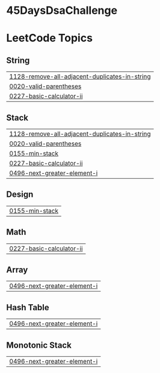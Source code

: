 # 45DaysDsaChallenge
<!---LeetCode Topics Start-->
# LeetCode Topics
## String
|  |
| ------- |
| [1128-remove-all-adjacent-duplicates-in-string](https://github.com/pranay1uv/45-Days-DsaChallenge/tree/master/1128-remove-all-adjacent-duplicates-in-string) |
| [0020-valid-parentheses](https://github.com/pranay1uv/45-Days-DsaChallenge/tree/master/0020-valid-parentheses) |
| [0227-basic-calculator-ii](https://github.com/pranay1uv/45-Days-DsaChallenge/tree/master/0227-basic-calculator-ii) |
## Stack
|  |
| ------- |
| [1128-remove-all-adjacent-duplicates-in-string](https://github.com/pranay1uv/45-Days-DsaChallenge/tree/master/1128-remove-all-adjacent-duplicates-in-string) |
| [0020-valid-parentheses](https://github.com/pranay1uv/45-Days-DsaChallenge/tree/master/0020-valid-parentheses) |
| [0155-min-stack](https://github.com/pranay1uv/45-Days-DsaChallenge/tree/master/0155-min-stack) |
| [0227-basic-calculator-ii](https://github.com/pranay1uv/45-Days-DsaChallenge/tree/master/0227-basic-calculator-ii) |
| [0496-next-greater-element-i](https://github.com/pranay1uv/45-Days-DsaChallenge/tree/master/0496-next-greater-element-i) |
## Design
|  |
| ------- |
| [0155-min-stack](https://github.com/pranay1uv/45-Days-DsaChallenge/tree/master/0155-min-stack) |
## Math
|  |
| ------- |
| [0227-basic-calculator-ii](https://github.com/pranay1uv/45-Days-DsaChallenge/tree/master/0227-basic-calculator-ii) |
## Array
|  |
| ------- |
| [0496-next-greater-element-i](https://github.com/pranay1uv/45-Days-DsaChallenge/tree/master/0496-next-greater-element-i) |
## Hash Table
|  |
| ------- |
| [0496-next-greater-element-i](https://github.com/pranay1uv/45-Days-DsaChallenge/tree/master/0496-next-greater-element-i) |
## Monotonic Stack
|  |
| ------- |
| [0496-next-greater-element-i](https://github.com/pranay1uv/45-Days-DsaChallenge/tree/master/0496-next-greater-element-i) |
<!---LeetCode Topics End-->